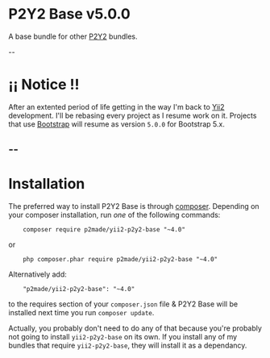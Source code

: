 # P2Y2 Base v5.0.0

A base bundle for other [P2Y2](https://github.com/p2made) bundles.

--
# ¡¡ Notice !!

After an extented period of life getting in the way I'm back to [Yii2](https://www.yiiframework.com/) development. I'll be rebasing every project as I resume work on it. Projects that use [Bootstrap](https://getbootstrap.com/) will resume as version `5.0.0` for Bootstrap 5.x.

--
--

# Installation

The preferred way to install P2Y2 Base is through [composer](http://getcomposer.org/download/).
Depending on your composer installation, run *one* of the following commands:

```
	composer require p2made/yii2-p2y2-base "~4.0"
```

or

```
	php composer.phar require p2made/yii2-p2y2-base "~4.0"
```

Alternatively add:

```
	"p2made/yii2-p2y2-base": "~4.0"
```

to the requires section of your `composer.json` file & P2Y2 Base will be installed next time you run `composer update`.

Actually, you probably don't need to do any of that because you're probably not going to install `yii2-p2y2-base` on its own. If you install any of my bundles that require `yii2-p2y2-base`, they will install it as a dependancy.
